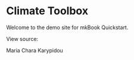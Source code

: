 # Climate Toolbox

Welcome to the demo site for mkBook Quickstart.

View source:

Maria Chara Karypidou
